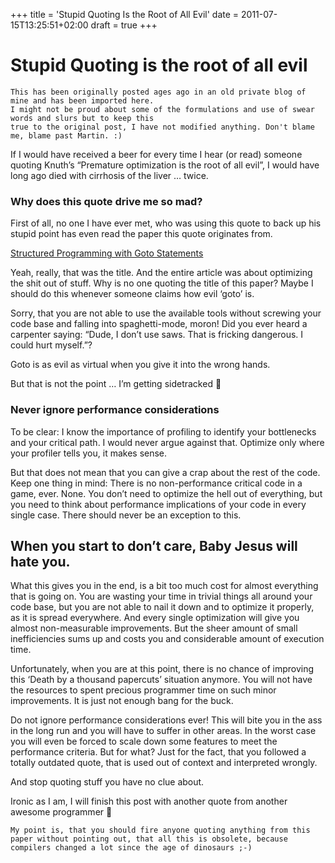 +++
title = 'Stupid Quoting Is the Root of All Evil'
date = 2011-07-15T13:25:51+02:00
draft = true
+++

# Stupid Quoting is the root of all evil

```
This has been originally posted ages ago in an old private blog of mine and has been imported here.
I might not be proud about some of the formulations and use of swear words and slurs but to keep this
true to the original post, I have not modified anything. Don't blame me, blame past Martin. :)
```

If I would have received a beer for every time I hear (or read) someone quoting Knuth’s “Premature optimization is the root of all evil”, I would have long ago died with cirrhosis of the liver … twice.

### Why does this quote drive me so mad?

First of all, no one I have ever met, who was using this quote to back up his stupid point has even read the paper this quote originates from.

[Structured Programming with Goto Statements](https://pic.plover.com/knuth-GOTO.pdf)

Yeah, really, that was the title. And the entire article was about optimizing the shit out of stuff.
Why is no one quoting the title of this paper? Maybe I should do this whenever someone claims how evil ‘goto’ is.

Sorry, that you are not able to use the available tools without screwing your code base and falling into spaghetti-mode, moron! Did you ever heard a carpenter saying: “Dude, I don’t use saws. That is fricking dangerous. I could hurt myself.”?

Goto is as evil as virtual when you give it into the wrong hands.

<!--more-->

But that is not the point … I’m getting sidetracked 🙂

### Never ignore performance considerations

To be clear: I know the importance of profiling to identify your bottlenecks and your critical path. I would never argue against that. Optimize only where your profiler tells you, it makes sense.

But that does not mean that you can give a crap about the rest of the code. Keep one thing in mind: There is no non-performance critical code in a game, ever. None. You don’t need to optimize the hell out of everything, but you need to think about performance implications of your code in every single case. There should never be an exception to this.

## When you start to don’t care, Baby Jesus will hate you.

What this gives you in the end, is a bit too much cost for almost everything that is going on. You are wasting your time in trivial things all around your code base, but you are not able to nail it down and to optimize it properly, as it is spread everywhere. And every single optimization will give you almost non-measurable improvements. But the sheer amount of small inefficiencies sums up and costs you and considerable amount of execution time.

Unfortunately, when you are at this point, there is no chance of improving this ‘Death by a thousand papercuts’ situation anymore. You will not have the resources to spent precious programmer time on such minor improvements. It is just not enough bang for the buck.

Do not ignore performance considerations ever! This will bite you in the ass in the long run and you will have to suffer in other areas. In the worst case you will even be forced to scale down some features to meet the performance criteria. But for what?
Just for the fact, that you followed a totally outdated quote, that is used out of context and interpreted wrongly.

And stop quoting stuff you have no clue about.

Ironic as I am, I will finish this post with another quote from another awesome programmer 🙂

```
My point is, that you should fire anyone quoting anything from this paper without pointing out, that all this is obsolete, because compilers changed a lot since the age of dinosaurs ;-)
```
